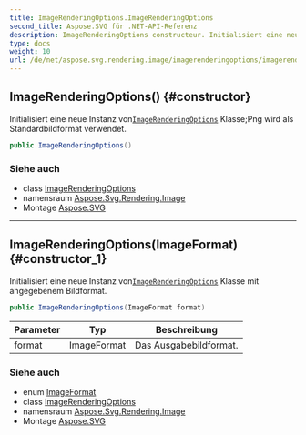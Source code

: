 ```yaml
---
title: ImageRenderingOptions.ImageRenderingOptions
second_title: Aspose.SVG für .NET-API-Referenz
description: ImageRenderingOptions constructeur. Initialisiert eine neue Instanz vonImageRenderingOptions KlassePng wird als Standardbildformat verwendet.
type: docs
weight: 10
url: /de/net/aspose.svg.rendering.image/imagerenderingoptions/imagerenderingoptions/
---
```

## ImageRenderingOptions() {#constructor}

Initialisiert eine neue Instanz von[`ImageRenderingOptions`](../) Klasse;Png wird als Standardbildformat verwendet.

```csharp
public ImageRenderingOptions()
```

### Siehe auch

* class [ImageRenderingOptions](../)
* namensraum [Aspose.Svg.Rendering.Image](../../imagerenderingoptions/)
* Montage [Aspose.SVG](../../../)

---

## ImageRenderingOptions(ImageFormat) {#constructor_1}

Initialisiert eine neue Instanz von[`ImageRenderingOptions`](../) Klasse mit angegebenem Bildformat.

```csharp
public ImageRenderingOptions(ImageFormat format)
```

| Parameter | Typ | Beschreibung |
| --- | --- | --- |
| format | ImageFormat | Das Ausgabebildformat. |

### Siehe auch

* enum [ImageFormat](../../imageformat/)
* class [ImageRenderingOptions](../)
* namensraum [Aspose.Svg.Rendering.Image](../../imagerenderingoptions/)
* Montage [Aspose.SVG](../../../)


